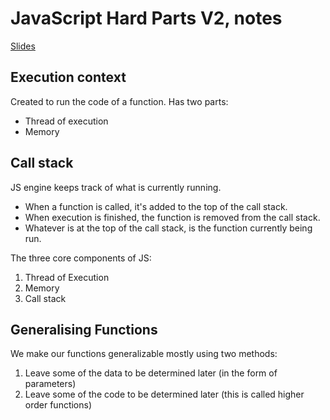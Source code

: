 # JavaScript Hard Parts V2, notes

[Slides](https://static.frontendmasters.com/resources/2019-09-18-javascript-hard-parts-v2/javascript-hard-parts-v2.pdf)

## Execution context

Created to run the code of a function. Has two parts:

- Thread of execution
- Memory

## Call stack

JS engine keeps track of what is currently running.

- When a function is called, it's added to the top of the call stack.
- When execution is finished, the function is removed from the call stack.
- Whatever is at the top of the call stack, is the function currently being run.

The three core components of JS:

1. Thread of Execution
2. Memory
3. Call stack

## Generalising Functions

We make our functions generalizable mostly using two methods:

1. Leave some of the data to be determined later (in the form of parameters)
2. Leave some of the code to be determined later (this is called higher order functions)
